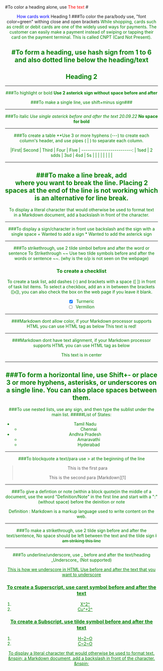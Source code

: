 #To color a heading alone, use <span style="color:red">The text</span>
#<center><span style="color:blue">How cards work</span>
Heading 1
###To color the para/body use, "font color=green" withing close and open brackets <font color=green> 
While shopping, cards such as credit or debit cards are one of the widely used ways for payments. The customer can easily make a payment instead of swiping or tapping their card on the payment terminal. This is called CNPT (Card Not Present).

#To form a heading, use hash sign from 1 to 6 and also dotted line below the heading/text <br> 
---
Heading 2
-
---
###To highlight or bold 
**Use 2 asterick sign without space before and after**
 
 ###To make a single line, use shift+minus sign###
 ___
###To italic
 *Use single asterick before and after the text 20.09.22*
 **No space for bold**
    
---
###To create a table 
 **Use 3 or more hyphens (---) to create each column's header, and use pipes ( | ) to separate each column.
 
 |First| Second | Third | Four | Five |
 --------------------------:
 | 1sed |  2  sdds   |   3sd   |   4sd  |   5s  |
 |      |          | |         |        |       |

---
###To make a line break, add <br> where you want to break the line. Placing 2 spaces at the end of the line is not working which is an alternative for line break.
---
To display a literal character that would otherwise be used to format text <br> in a Markdown document, add a backslash in front of the character.

---
###To display a sign/character in front use backslash and the sign with a single space
\+ Wanted to add a sign
\* Wanted to add the asterick sign

---
###To strikethrough, use 2 tilde simbol before and after the word or sentence
To Strikethrough ~~ Use two tilde symbols before and after the words or sentence ~~. (why is the o/p is not seen on the webpage)

### To create a checklist ###
To create a task list, add dashes (-) and brackets with a space ([ ]) in front of task list items. To select a checkbox, add an x in between the brackets ([x]), you can also check the box on the web page if you leave it blank.<br>
- [x] Turmeric 
- [ ] Vermilion
---

###Markdown dont allow color, if your Markdown processor supports HTML you can use HTML tag as below
<font color="green">This text is red!</font>

----

###Markdown dont have text alignment, if your Markdown processor supports HTML you can use HTML tag as below
<center> This text is in center</center>

---
###To form a horizontal line, use Shift+- or place 3 or more hyphens, asterisks, or underscores on a single line. You can also place spaces between them.
---
###To use nested lists, use any sign, and then type the sublist under the main list.
#####List of States:
+ Tamil Nadu
    - Chennai
+ Andhra Pradesh
    - Amaravathi
    - Hyderabad
---
###To blockquote a text/para use > at the beginning of the line
> This is the first para
>
>This is the second para [Markdown][1]
---
###To give a defintion or note (within a block quote)in the middle of a document, use the word "Definition/Note" in the first line and start with a ":" (without space) before the deinition or note

Definition
: Markdown is a markup language used to write content on the web. 

---

###To make a strikethrough, use 2 tilde sign before and after the text/sentence, No space should be left between the text and the tilde sign
~~I am striking this line~~

---
###To underline/underscore, use \_ before and after the text/heading
\_Underscore\_  (Not supported)

<u>This is how we underscore in HTML<u> Use <u> before and after the text that you want to underscore

### To create a Superscript, use caret symbol before and after the text
1. X^2^
2. Cu^+2^

### To create a Subscript, use tilde symbol before and after the text
1. H~2~O
2. C~2~O

To display a literal character that would otherwise be used to format text.    
&nspin; 
a Markdown document, add a backslash in front of the character.
&nspin; 
